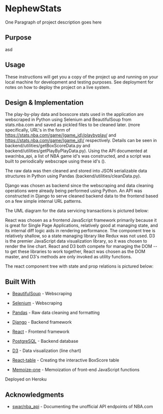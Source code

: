 # NephewStats

One Paragraph of project description goes here

## Purpose

asd

## Usage

These instructions will get you a copy of the project up and running on your local machine for development and testing purposes. See deployment for notes on how to deploy the project on a live system.

## Design & Implementation

The play-by-play data and boxscore stats used in the application are webscraped in Python using Selenium and BeautifulSoup from stats.nba.com and saved as pickled files to be cleaned later. (more specifically, URL's in the form of https://stats.nba.com/game/(game_id)/playbyplay/ and https://stats.nba.com/game/(game_id)/ respectively. Details can be seen in backend/utilities/getBoxScoreData.py and backend/utilities/getPlayByPlayData.py). Using the API documented at swar/nba_api, a list of NBA game id's was constructed, and a script was built to periodically webscrape using these id's ().

The raw data was then cleaned and stored into JSON serializable data structures in Python using Pandas (backend/utilities/cleanData.py).

Django was chosen as backend since the webscraping and data cleaning operations were already being performed using Python. An API was constructed in Django to serve cleaned backend data to the frontend based on a few simple internal URL patterns. 

The UML diagram for the data servicing transactions is pictured below:

React was chosen as a frontend JavaScript framework primarily because it is great for Single Page Applications, relatively good at managing state, and its internal diff logic aids in rendering performance. The component tree is relatively shallow, so a state managing library like Redux was not used. D3 is the premier JavaScript data visualization library, so it was chosen to render the line chart. React and D3 both compete for managing the DOM -- to get these libraries to work together, React was chosen as the DOM master, and D3's methods are only invoked as utility functions. 

The react component tree with state and prop relations is pictured below:

## Built With

* [BeautifulSoup]() - Webscraping
* [Selenium]() - Webscraping
* [Pandas]() - Raw data cleaning and formatting
* [Django]() - Backend framework
* [React]() - Frontend framework
* [PostgreSQL]() - Backend database
* [D3]() - Data visualization (line chart)

* [React-table]() - Creating the interactive BoxScore table
* [Memoize-one]() - Memoization of front-end JavaScript functions

Deployed on Heroku

## Acknowledgments

* [swar/nba_api]() - Documenting the unofficial API endpoints of NBA.com
